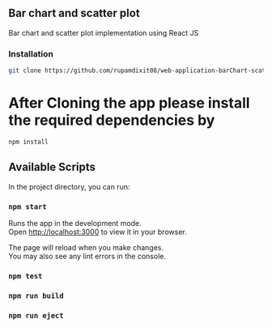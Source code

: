 ## Bar chart and scatter plot

Bar chart and scatter plot implementation using React JS

### Installation

```bash
git clone https://github.com/rupamdixit08/web-application-barChart-scatterPlot.git
```

# After Cloning the app please install the required dependencies by

```bash
npm install
```

## Available Scripts

In the project directory, you can run:

### `npm start`

Runs the app in the development mode.\
Open [http://localhost:3000](http://localhost:3000) to view it in your browser.

The page will reload when you make changes.\
You may also see any lint errors in the console.

### `npm test`

### `npm run build`

### `npm run eject`
